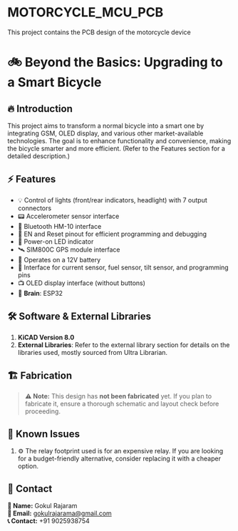 # MOTORCYCLE_MCU_PCB
This project contains the PCB design of the motorcycle device
# 🚲 Beyond the Basics: Upgrading to a Smart Bicycle

## 🔥 Introduction

This project aims to transform a normal bicycle into a smart one by integrating GSM, OLED display, and various other market-available technologies. The goal is to enhance functionality and convenience, making the bicycle smarter and more efficient. (Refer to the Features section for a detailed description.)

## ⚡ Features

- 💡 Control of lights (front/rear indicators, headlight) with 7 output connectors
- 📟 Accelerometer sensor interface
- 📶 Bluetooth HM-10 interface
- 🔄 EN and Reset pinout for efficient programming and debugging
- 🔵 Power-on LED indicator
- 🛰️ SIM800C GPS module interface
- 🔋 Operates on a 12V battery
- 🔌 Interface for current sensor, fuel sensor, tilt sensor, and programming pins
- 📺 OLED display interface (without buttons)
- 🧠 **Brain**: ESP32

## 🛠️ Software & External Libraries

1. **KiCAD Version 8.0**
2. **External Libraries**: Refer to the external library section for details on the libraries used, mostly sourced from Ultra Librarian.

## 🏗️ Fabrication

> **⚠️ Note:** This design has **not been fabricated** yet. If you plan to fabricate it, ensure a thorough schematic and layout check before proceeding.

## 🛑 Known Issues

1. ⚙️ The relay footprint used is for an expensive relay. If you are looking for a budget-friendly alternative, consider replacing it with a cheaper option.

## 📩 Contact

**👤 Name:** Gokul Rajaram\
**📧 Email:** [gokulrajarama@gmail.com](mailto\:gokulrajarama@gmail.com)\
**📞 Contact:** +91 9025938754

##



